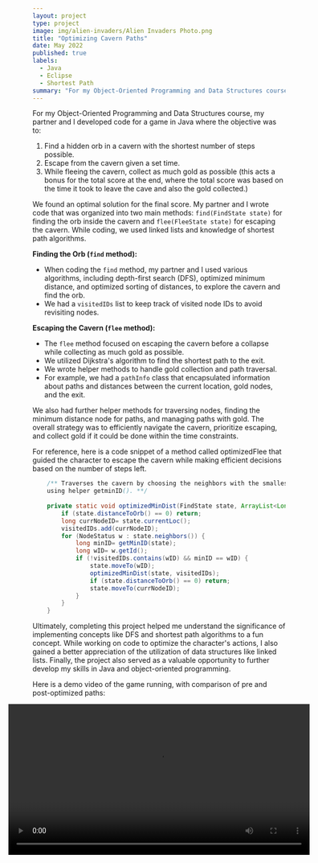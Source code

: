 ```yaml
---
layout: project
type: project
image: img/alien-invaders/Alien Invaders Photo.png
title: "Optimizing Cavern Paths"
date: May 2022
published: true
labels:
  - Java
  - Eclipse
  - Shortest Path
summary: "For my Object-Oriented Programming and Data Structures course, my partner and I developed code in Java for a game optimizing paths in a cavern."
---
```

  
For my Object-Oriented Programming and Data Structures course, my partner and I developed code for a game in Java where the objective was to: 

1) Find a hidden orb in a cavern with the shortest number of steps possible. 
2) Escape from the cavern given a set time.
3) While fleeing the cavern, collect as much gold as possible (this acts a bonus for the total score at the end, where the total score was based on the time it took to leave the cave and also the gold collected.)

We found an optimal solution for the final score. My partner and I wrote code that was organized into two main methods: `find(FindState state)` for finding the orb inside the cavern and `flee(FleeState state)` for escaping the cavern. While coding, we used linked lists and knowledge of shortest path algorithms.

**Finding the Orb (`find` method):**
- When coding the `find` method, my partner and I used various algorithms, including depth-first search (DFS), optimized minimum distance, and optimized sorting of distances, to explore the cavern and find the orb.
- We had a `visitedIDs` list to keep track of visited node IDs to avoid revisiting nodes.

**Escaping the Cavern (`flee` method):**
- The `flee` method focused on escaping the cavern before a collapse while collecting as much gold as possible.
- We utilized Dijkstra's algorithm to find the shortest path to the exit.
- We wrote helper methods to handle gold collection and path traversal.
- For example, we had a `pathInfo` class that encapsulated information about paths and distances between the current location, gold nodes, and the exit.

We also had further helper methods for traversing nodes, finding the minimum distance node for paths, and managing paths with gold. The overall strategy was to efficiently navigate the cavern, prioritize escaping, and collect gold if it could be done within the time constraints.

For reference, here is a code snippet of a method called optimizedFlee that guided the character to escape the cavern while making efficient decisions based on the number of steps left.

```java
    /** Traverses the cavern by choosing the neighbors with the smallest distance to the Orb by
    using helper getminID(). **/
    
    private static void optimizedMinDist(FindState state, ArrayList<Long> visitedIDs) {
        if (state.distanceToOrb() == 0) return;
        long currNodeID= state.currentLoc();
        visitedIDs.add(currNodeID);
        for (NodeStatus w : state.neighbors()) {
            long minID= getMinID(state);
            long wID= w.getId();
            if (!visitedIDs.contains(wID) && minID == wID) {
                state.moveTo(wID);
                optimizedMinDist(state, visitedIDs);
                if (state.distanceToOrb() == 0) return;
                state.moveTo(currNodeID);
            }
        }
    }
```

Ultimately, completing this project helped me understand the significance of implementing concepts like DFS and shortest path algorithms to a fun concept. While working on code to optimize the character's actions, I also gained a better appreciation of the utilization of data structures like linked lists. Finally, the project also served as a valuable opportunity to further develop my skills in Java and object-oriented programming. 

Here is a demo video of the game running, with comparison of pre and post-optimized paths:

<div style="display: flex; justify-content: center; align-items: center;">
  <video width="630" height="300" src="https://github.com/jennjkim/jennjkim.github.io/assets/94199268/3a4a161f-66ff-4988-8648-891bf6401c02" controls></video>
</div>






